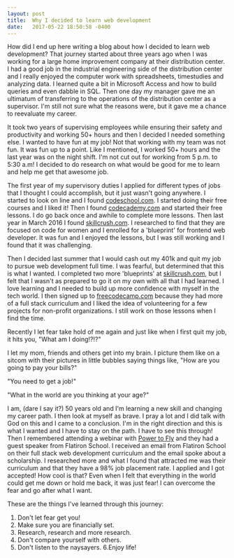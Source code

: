 ```yaml
---
layout: post
title:  Why I decided to learn web development
date:   2017-05-22 18:50:58 -0400
---
```



     
How did I end up here writing a blog about how I decided to learn web development?  That journey started about three years ago when I was working for a large home improvement company at their distribution center.  I had a good job in the industrial engineering side of the distribution center and I really enjoyed the computer work with spreadsheets, timestudies and analyzing data.  I learned quite a bit in Microsoft Access and how to build queries and even dabble in SQL.  Then one day my manager gave me an ultimatum of transferring to the operations of the distribution center as a supervisor.  I'm still not sure what the reasons were, but it gave me a chance to reevaluate my career.

It took two years of supervising employees while ensuring their safety and productivity and working 50+ hours and then I decided I needed something else.  I wanted to have fun at my job!  Not that working with my team was not fun.  It was fun up to a point.  Like I mentioned, I worked 50+ hours and the last year was on the night shift.  I'm not cut out for working from 5 p.m. to 5:30 a.m!  I decided to do research on what would be good for me to learn and help me get that awesome job.  

The first year of my supervisory duties I applied for different types of jobs that I thought I could accomplish, but it just wasn't going anywhere.  I started to look on line and I found [codeschool.com](https://codeschool.com).  I started doing their free courses and I liked it!  Then I found [codecademy.com](https://codecademy.com) and started their free lessons.  I do go back once and awhile to complete more lessons.  Then last year in March 2016 I found [skillcrush.com](https://https://skillcrush.com).  I researched to find that they are focused on code for women and I enrolled for a 'blueprint' for frontend web developer.  It was fun and I enjoyed the lessons, but I was still working and I found that it was challenging.

Then I decided last summer that I would cash out my 401k and quit my job to pursue web development full time.  I was fearful, but determined that this is what I wanted. I completed two more 'blueprints' at [skillcrush.com](https://skillcrush.com), but I felt that I wasn't as prepared to go it on my own with all that I had learned.  I love learning and I needed to build up more confidence with myself in the tech world.  I then signed up to [freecodecamp.com](https://freecodecamp.com) because they had more of a full stack curriculum and I liked the idea of volunteering for a few projects for non-profit organizations.  I still work on those lessons when I find the time.

Recently I let fear take hold of me again and just like when I first quit my job, it hits you, "What am I doing!?!?"

I let my mom, friends and others get into my brain.  I picture them like on a sitcom with their pictures in little bubbles saying things like, "How are you going to pay your bills?"

"You need to get a job!"

"What in the world are you thinking at your age?"

I am, (dare I say it?) 50 years old and I'm learning a new skill and changing my career path.  I then look at myself as brave.  I pray a lot and I did talk with God on this and I came to a conclusion.  I'm in the right direction and this is what I wanted and I have to stay on the path.  I have to see this through!  Then I remembered attending a webinar with [Power to Fly](http://https://powertofly.com) and they had a guest speaker from Flatiron School.  I received an email from Flatiron School on their full stack web development curriculum and the email spoke about a scholarship.  I researched more and what I found that attracted me was their curriculum and that they have a 98% job placement rate.  I applied and I got accepted!  How cool is that?  Even when I felt that everything in the world could get me down or hold me back, it was just fear!  I can overcome the fear and go after what I want.

These are the things I've learned through this journey:

1. Don't let fear get you!
2. Make sure you are financially set.
3. Research, research and more research.
4. Don't compare yourself with others. 
5. Don't listen to the naysayers.
6.Enjoy life!




